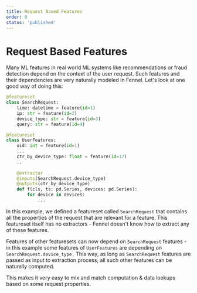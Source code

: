 ```yaml
---
title: Request Based Features
order: 0
status: 'published'
---
```


# Request Based Features

Many ML features in real world ML systems like recommendations or fraud detection
depend on the context of the user request. Such features and their dependencies
are very naturally modeled in Fennel. Let's look at one good way of doing this:

```python
@featureset
class SearchRequest:
    time: datetime = feature(id=1)
    ip: str = feature(id=2)
    device_type: str = feature(id=3)
    query: str = feature(id=4)

@featureset
class UserFeatures:
    uid: int = feature(id=1)
    ...
    ctr_by_device_type: float = feature(id=17)
    ..
    
    @extractor
    @inputs(SearchRequest.device_type)
    @outputs(ctr_by_device_type)
    def f(cls, ts: pd.Series, devices: pd.Series): 
        for device in devices:
            ...

```

In this example, we defined a featureset called `SearchRequest` that contains 
all the properties of the request that are relevant for a feature. This featureset
itself has no extractors - Fennel doesn't know how to extract any of these features.

Features of other featuresets can now depend on `SearchRequest` features - in this 
example some features of `UserFeatures` are depending on `SearchRequest.device_type.` 
This way, as long as `SearchRequest` features are passed as input to extraction
process, all such other features can be naturally computed.

This makes it very easy to mix and match computation & data lookups based on some
request properties.
